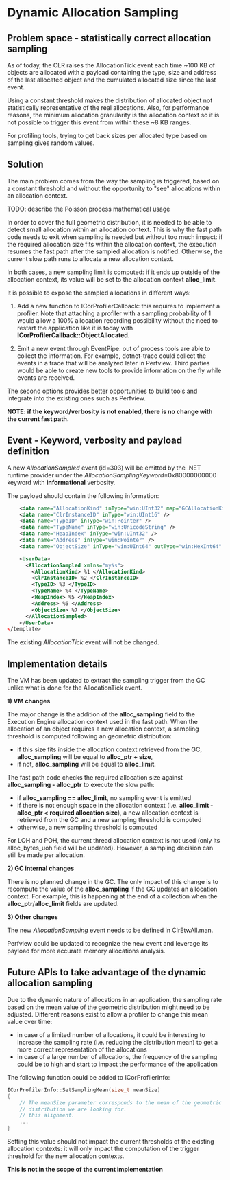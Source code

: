 # Dynamic Allocation Sampling

## Problem space - statistically correct allocation sampling

As of today, the CLR raises the AllocationTick event each time ~100 KB of objects are allocated with a payload containing the type, size and address of the last allocated object and the cumulated allocated size since the last event.

Using a constant threshold makes the distribution of allocated object not statistically representative of the real allocations. Also, for performance reasons, the minimum allocation granularity is the allocation context so it is not possible to trigger this event from within these ~8 KB ranges.

For profiling tools, trying to get back sizes per allocated type based on sampling gives random values.


## Solution

The main problem comes from the way the sampling is triggered, based on a constant threshold and without the opportunity to "see" allocations within an allocation context.

TODO: describe the Poisson process mathematical usage

In order to cover the full geometric distribution, it is needed to be able to detect small allocation within an allocation context. This is why the fast path code needs to exit when sampling is needed but without too much impact: if the required allocation size fits within the allocation context, the execution resumes the fast path after the sampled allocation is notified. Otherwise, the current slow path runs to allocate a new allocation context.

In both cases, a new sampling limit is computed: if it ends up outside of the allocation context, its value will be set to the allocation context **alloc_limit**.

It is possible to expose the sampled allocations in different ways:
1. Add a new function to ICorProfilerCallback: this requires to implement a profiler. Note that attaching a profiler with a sampling probability of 1 would allow a 100% allocation recording possibility without the need to restart the application like it is today with **ICorProfilerCallback::ObjectAllocated**.

2. Emit a new event through EventPipe: out of process tools are able to collect the information. For example, dotnet-trace could collect the events in a trace that will be analyzed later in Perfview. Third parties would be able to create new tools to provide information on the fly while events are received.

The second options provides better opportunities to build tools and integrate into the existing ones such as Perfview.

**NOTE: if the keyword/verbosity is not enabled, there is no change with the current fast path.**

## Event - Keyword, verbosity and payload definition

A new *AllocationSampled* event (id=303) will be emitted by the .NET runtime provider under the *AllocationSamplingKeyword*=0x80000000000 keyword with **informational** verbosity.

The payload should contain the following information:
```xml  <template tid="AllocationSampled">
    <data name="AllocationKind" inType="win:UInt32" map="GCAllocationKindMap" />
    <data name="ClrInstanceID" inType="win:UInt16" />
    <data name="TypeID" inType="win:Pointer" />
    <data name="TypeName" inType="win:UnicodeString" />
    <data name="HeapIndex" inType="win:UInt32" />
    <data name="Address" inType="win:Pointer" />
    <data name="ObjectSize" inType="win:UInt64" outType="win:HexInt64" />

    <UserData>
      <AllocationSampled xmlns="myNs">
        <AllocationKind> %1 </AllocationKind>
        <ClrInstanceID> %2 </ClrInstanceID>
        <TypeID> %3 </TypeID>
        <TypeName> %4 </TypeName>
        <HeapIndex> %5 </HeapIndex>
        <Address> %6 </Address>
        <ObjectSize> %7 </ObjectSize>
      </AllocationSampled>
    </UserData>
</template>
```

The existing *AllocationTick* event will not be changed.


## Implementation details
The VM has been updated to extract the sampling trigger from the GC unlike what is done for the AllocationTick event.

**1) VM changes**

The major change is the addition of the **alloc_sampling** field to the Execution Engine allocation context used in the fast path.
When the allocation of an object requires a new allocation context, a sampling threshold is computed following an geometric distribution:
- if this size fits inside the allocation context retrieved from the GC, **alloc_sampling** will be equal to **alloc_ptr + size**,
- if not, **alloc_sampling** will be equal to **alloc_limit**.

The fast path code checks the required allocation size against **alloc_sampling - alloc_ptr** to execute the slow path:
- if **alloc_sampling == alloc_limit**, no sampling event is emitted
- if there is not enough space in the allocation context (i.e. **alloc_limit - alloc_ptr < required allocation size**), a new allocation context is retrieved from the GC and a new sampling threshold is computed
- otherwise, a new sampling threshold is computed

For LOH and POH, the current thread allocation context is not used (only its alloc_bytes_uoh field will be updated). However, a sampling decision can still be made per allocation.


**2) GC internal changes**

There is no planned change in the GC.
The only impact of this change is to recompute the value of the **alloc_sampling** if the GC updates an allocation context. For example, this is happening at the end of a collection when the **alloc_ptr**/**alloc_limit** fields are updated.

**3) Other changes**

The new *AllocationSampling* event needs to be defined in ClrEtwAll.man.


Perfview could be updated to recognize the new event and leverage its payload for more accurate memory allocations analysis.



## Future APIs to take advantage of the dynamic allocation sampling

Due to the dynamic nature of allocations in an application, the sampling rate based on the mean value of the geometric distribution might need to be adjusted. Different reasons exist to allow a profiler to change this mean value over time:
- in case of a limited number of allocations, it could be interesting to increase the sampling rate (i.e. reducing the distribution mean) to get a more correct representation of the allocations
- in case of a large number of allocations, the frequency of the sampling could be to high and start to impact the performance of the application

The following function could be added to ICorProfilerInfo:
```cpp
ICorProfilerInfo::SetSamplingMean(size_t meanSize)
{
    // The meanSize parameter corresponds to the mean of the geometric
    // distribution we are looking for.
    // this alignment.
    ...
}
```

Setting this value should not impact the current thresholds of the existing allocation contexts: it will only impact the computation of the trigger threshold for the new allocation contexts.

**This is not in the scope of the current implementation**


